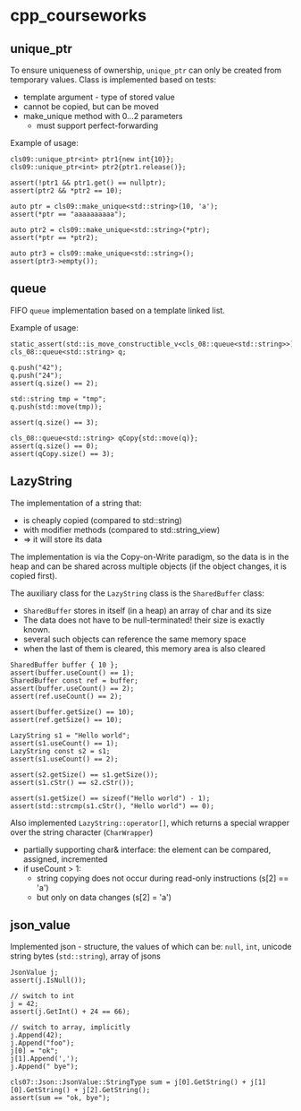 # cpp_courseworks

## unique_ptr

To ensure uniqueness of ownership, `unique_ptr` can only be created from temporary values. Class is implemented based on tests:

  * template argument - type of stored value
  * cannot be copied, but can be moved
  * make_unique method with 0...2 parameters
    * must support perfect-forwarding

Example of usage: 
```
cls09::unique_ptr<int> ptr1{new int{10}};
cls09::unique_ptr<int> ptr2{ptr1.release()};

assert(!ptr1 && ptr1.get() == nullptr);
assert(ptr2 && *ptr2 == 10);

auto ptr = cls09::make_unique<std::string>(10, 'a');
assert(*ptr == "aaaaaaaaaa");

auto ptr2 = cls09::make_unique<std::string>(*ptr);
assert(*ptr == *ptr2);

auto ptr3 = cls09::make_unique<std::string>();
assert(ptr3->empty());
```

## queue

FIFO `queue` implementation based on a template linked list. 

Example of usage: 
```
static_assert(std::is_move_constructible_v<cls_08::queue<std::string>>);
cls_08::queue<std::string> q;

q.push("42");
q.push("24");
assert(q.size() == 2);

std::string tmp = "tmp";
q.push(std::move(tmp));

assert(q.size() == 3);

cls_08::queue<std::string> qCopy{std::move(q)};
assert(q.size() == 0);
assert(qCopy.size() == 3);
```


## LazyString

The implementation of a string that: 

  * is cheaply copied (compared to std::string)
  * with modifier methods (compared to std::string_view)
  * ⇒ it will store its data

The implementation is via the Copy-on-Write paradigm, so the data is in the heap and can be shared across multiple objects (if the object changes, it is copied first).

The auxiliary class for the `LazyString` class is the `SharedBuffer` class:

  * `SharedBuffer` stores in itself (in a heap) an array of char and its size
  * The data does not have to be null-terminated! their size is exactly known.
  * several such objects can reference the same memory space
  * when the last of them is cleared, this memory area is also cleared

```
SharedBuffer buffer { 10 };
assert(buffer.useCount() == 1);
SharedBuffer const ref = buffer;
assert(buffer.useCount() == 2);
assert(ref.useCount() == 2);

assert(buffer.getSize() == 10);
assert(ref.getSize() == 10);

LazyString s1 = "Hello world";
assert(s1.useCount() == 1);
LazyString const s2 = s1;
assert(s1.useCount() == 2);

assert(s2.getSize() == s1.getSize());
assert(s1.cStr() == s2.cStr());

assert(s1.getSize() == sizeof("Hello world") - 1);
assert(std::strcmp(s1.cStr(), "Hello world") == 0);
```

Also implemented `LazyString::operator[]`, which returns a special wrapper over the string character (`CharWrapper`)

  * partially supporting char& interface: the element can be compared, assigned, incremented
  * if useCount > 1:
    * string copying does not occur during read-only instructions (s[2] == 'a')
    * but only on data changes (s[2] = 'a')


## json_value

Implemented json - structure, the values of which can be: `null`, `int`, unicode string bytes (`std::string`), array of jsons

```
JsonValue j;
assert(j.IsNull());

// switch to int
j = 42;
assert(j.GetInt() + 24 == 66);

// switch to array, implicitly
j.Append(42);
j.Append("foo");
j[0] = "ok";
j[1].Append(',');
j.Append(" bye");

cls07::Json::JsonValue::StringType sum = j[0].GetString() + j[1][0].GetString() + j[2].GetString();
assert(sum == "ok, bye");
```